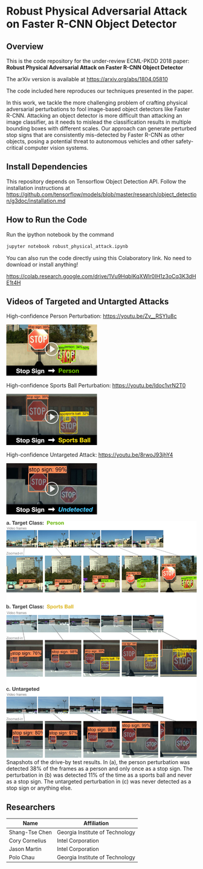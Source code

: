 # Robust Physical Adversarial Attack on Faster R-CNN Object Detector

## Overview

This is the code repository for the under-review ECML-PKDD 2018 paper: **Robust Physical Adversarial Attack on Faster R-CNN Object Detector**

The arXiv version is available at https://arxiv.org/abs/1804.05810

The code included here reproduces our techniques presented in the paper. 

In this work, we tackle the more challenging problem of crafting physical adversarial perturbations to fool image-based object detectors like Faster R-CNN.
Attacking an object detector is more difficult than attacking an image classifier, as it needs to mislead the classification results in multiple bounding boxes with different scales.
Our approach can generate perturbed stop signs that are consistently mis-detected by Faster R-CNN as other objects, posing a potential threat to autonomous vehicles and other safety-critical computer vision systems.


## Install Dependencies

This repository depends on Tensorflow Object Detection API.
Follow the installation instructions at https://github.com/tensorflow/models/blob/master/research/object_detection/g3doc/installation.md

## How to Run the Code

Run the ipython notebook by the command
```bash
jupyter notebook robust_physical_attack.ipynb
```

You can also run the code directly using this Colaboratory link. No need to download or install anything!

https://colab.research.google.com/drive/1Vu9HqbIKqXWlr0IH1z3oCq3K3dHE1t4H


## Videos of Targeted and Untargted Attacks

High-confidence Person Perturbation:
https://youtu.be/Zv__RSYIu8c

![person-youtube-thumbnail](imgs/person-youtube-thumbnail.png)

High-confidence Sports Ball Perturbation:
https://youtu.be/Idoc1vrN2T0

![ball-youtube-thumbnail](imgs/ball-youtube-thumbnail.png)

High-confidence Untargeted Attack:
https://youtu.be/8rwoJ93jhY4

![untargeted-youtube-thumbnail](imgs/untargeted-youtube-thumbnail.png)


![drive_by_snapshots](imgs/drive_by_snapshots.jpg)
Snapshots of the drive-by test results. In (a), the person perturbation was detected 38% of the frames as a person and only once as a stop sign. The perturbation in (b) was detected 11% of the time as a sports ball and never as a stop sign. The untargeted perturbation in (c) was never detected as a stop sign or anything else.



## Researchers

|  Name                 | Affiliation                     |
|-----------------------|---------------------------------|
| Shang-Tse Chen        | Georgia Institute of Technology |
| Cory Cornelius        | Intel Corporation               |
| Jason Martin          | Intel Corporation               |
| Polo Chau             | Georgia Institute of Technology |
